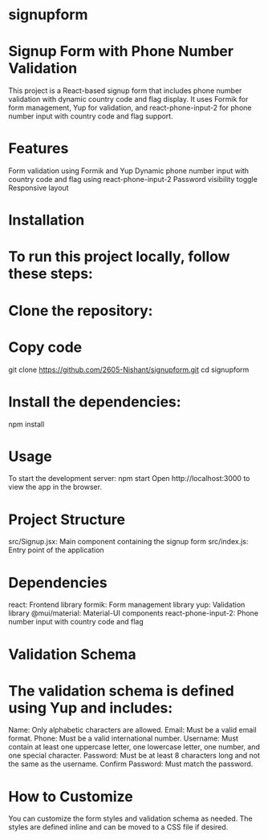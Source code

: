 # signupform
# Signup Form with Phone Number Validation
 This project is a React-based signup form that includes phone number validation with dynamic country code and flag display. It uses Formik for form management, Yup for validation, and react-phone-input-2 for phone number input with country code and flag support.

# Features
Form validation using Formik and Yup
Dynamic phone number input with country code and flag using react-phone-input-2
Password visibility toggle
Responsive layout

# Installation

# To run this project locally, follow these steps:

# Clone the repository:
# Copy code
git clone https://github.com/2605-Nishant/signupform.git
cd signupform
# Install the dependencies:
npm install
# Usage
To start the development server:
npm start
Open http://localhost:3000 to view the app in the browser.

# Project Structure
src/Signup.jsx: Main component containing the signup form
src/index.js: Entry point of the application
# Dependencies
react: Frontend library
formik: Form management library
yup: Validation library
@mui/material: Material-UI components
react-phone-input-2: Phone number input with country code and flag
# Validation Schema
# The validation schema is defined using Yup and includes:
Name: Only alphabetic characters are allowed.
Email: Must be a valid email format.
Phone: Must be a valid international number.
Username: Must contain at least one uppercase letter, one lowercase letter, one number, and one special character.
Password: Must be at least 8 characters long and not the same as the username.
Confirm Password: Must match the password.

# How to Customize
You can customize the form styles and validation schema as needed. The styles are defined inline and can be moved to a CSS file if desired.

